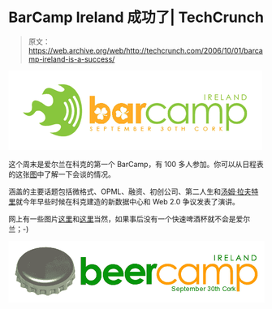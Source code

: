 # BarCamp Ireland 成功了| TechCrunch

> 原文：<https://web.archive.org/web/http://techcrunch.com/2006/10/01/barcamp-ireland-is-a-success/>

![](img/9fcf67f5086dd99f22f94e00ed8ca1d2.png)

这个周末是爱尔兰在科克的第一个 BarCamp，有 100 多人参加。你可以从日程表的这张[图](https://web.archive.org/web/20140903143259/http://www.flickr.com/photos/traftery/257148207/)中了解一下会谈的情况。

涵盖的主要话题包括微格式、OPML、融资、初创公司、第二人生和[汤姆·拉夫特里](https://web.archive.org/web/20140903143259/http://www.tomrafteryit.net/)就今年早些时候在科克建造的新数据中心和 Web 2.0 争议发表了演讲。

网上有一些图片[这里](https://web.archive.org/web/20140903143259/http://flickr.com/search/?w=all&q=barcampireland&m=text)和[这里](https://web.archive.org/web/20140903143259/http://flickr.com/search/?w=all&q=barcampireland&m=text)当然，如果事后没有一个快速啤酒杯就不会是爱尔兰；-)

![](img/06eff06b2efad8bdcec5f0630b8d25ef.png)
